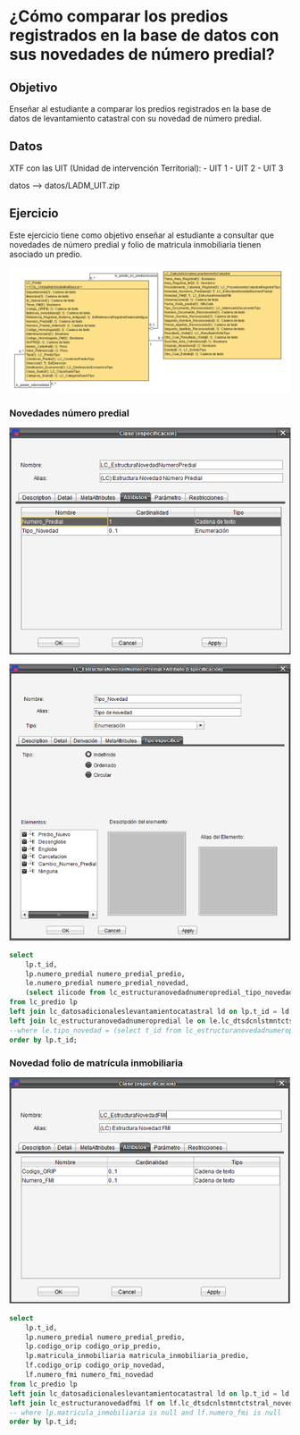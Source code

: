 # ¿Cómo comparar los predios registrados en la base de datos con sus novedades de número predial?


## Objetivo

Enseñar al estudiante a comparar los predios registrados en la base de datos de levantamiento catastral con su novedad de número predial.

## Datos

XTF con las UIT (Unidad de intervención Territorial):
	- UIT 1
	- UIT 2
	- UIT 3

datos --> datos/LADM_UIT.zip


## Ejercicio



Este ejercicio tiene como objetivo enseñar al estudiante a consultar que novedades de número predial y folio de matricula inmobiliaria tienen asociado un predio.



![image-20221210133752962](./assets/novedades_predio.png)



### Novedades número predial





![image-20221210133941185](./assets/estructura_numero_predial.png)



![image-20221210134031452](./assets/novedad_numero_predial.png)

```sql
select 
	lp.t_id,
	lp.numero_predial numero_predial_predio,
	le.numero_predial numero_predial_novedad,
	(select ilicode from lc_estructuranovedadnumeropredial_tipo_novedad where t_id = le.tipo_novedad) tipo_novedad
from lc_predio lp
left join lc_datosadicionaleslevantamientocatastral ld on lp.t_id = ld.lc_predio 
left join lc_estructuranovedadnumeropredial le on le.lc_dtsdcnlstmntctstral_novedad_numeros_prediales = ld.t_id
--where le.tipo_novedad = (select t_id from lc_estructuranovedadnumeropredial_tipo_novedad where ilicode like 'Cancelacion')
order by lp.t_id;
```



### Novedad folio de matrícula inmobiliaria

![image-20221210134344585](./assets/novedad_fmi.png)



```sql
select 
	lp.t_id,
	lp.numero_predial numero_predial_predio,
	lp.codigo_orip codigo_orip_predio,
	lp.matricula_inmobiliaria matricula_inmobiliaria_predio,
	lf.codigo_orip codigo_orip_novedad,
	lf.numero_fmi numero_fmi_novedad
from lc_predio lp
left join lc_datosadicionaleslevantamientocatastral ld on lp.t_id = ld.lc_predio 
left join lc_estructuranovedadfmi lf on lf.lc_dtsdcnlstmntctstral_novedad_fmi = ld.t_id
-- where lp.matricula_inmobiliaria is null and lf.numero_fmi is null
order by lp.t_id;
```

